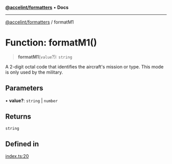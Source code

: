 [**@accelint/formatters**](../README.md) • **Docs**

***

[@accelint/formatters](../README.md) / formatM1

# Function: formatM1()

> **formatM1**(`value`?): `string`

A 2-digit octal code that identifies the aircraft's mission or type.
This mode is only used by the military.

## Parameters

• **value?**: `string` \| `number`

## Returns

`string`

## Defined in

[index.ts:20](https://github.com/gohypergiant/standard-toolkit/blob/258694cea8ed8bbd956b3cf5da47c2c9debcf127/packages/formatters/src/iff/index.ts#L20)
